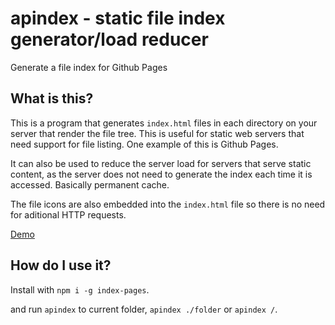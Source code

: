 # apindex - static file index generator/load reducer

Generate a file index for Github Pages

## What is this?

This is a program that generates `index.html` files in each directory on your server that render the file tree. This is useful for static web servers that need support for file listing. One example of this is Github Pages.

It can also be used to reduce the server load for servers that serve static content, as the server does not need to generate the index each time it is accessed. Basically permanent cache.

The file icons are also embedded into the `index.html` file so there is no need for aditional HTTP requests.

[Demo](https://sirherobrine23.github.io/Index-pages/)

## How do I use it?

Install with `npm i -g index-pages`.

and run `apindex` to current folder, `apindex ./folder` or `apindex /`.